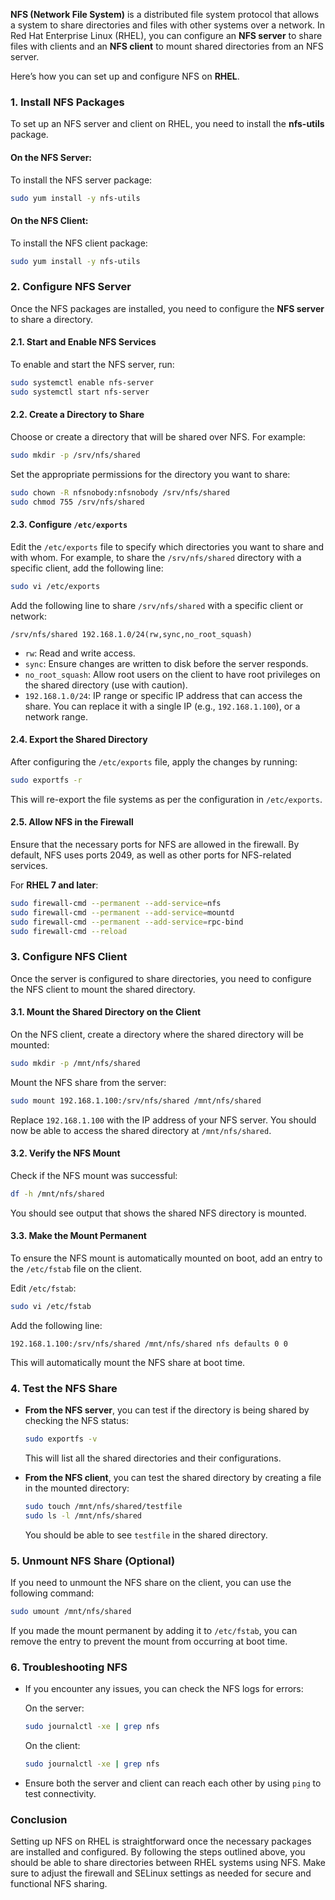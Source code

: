 **NFS (Network File System)** is a distributed file system protocol that allows a system to share directories and files with other systems over a network. In Red Hat Enterprise Linux (RHEL), you can configure an **NFS server** to share files with clients and an **NFS client** to mount shared directories from an NFS server.

Here’s how you can set up and configure NFS on **RHEL**.

### 1. **Install NFS Packages**

To set up an NFS server and client on RHEL, you need to install the **nfs-utils** package. 

#### On the NFS Server:
To install the NFS server package:

```bash
sudo yum install -y nfs-utils
```

#### On the NFS Client:
To install the NFS client package:

```bash
sudo yum install -y nfs-utils
```

### 2. **Configure NFS Server**

Once the NFS packages are installed, you need to configure the **NFS server** to share a directory.

#### 2.1. **Start and Enable NFS Services**

To enable and start the NFS server, run:

```bash
sudo systemctl enable nfs-server
sudo systemctl start nfs-server
```

#### 2.2. **Create a Directory to Share**

Choose or create a directory that will be shared over NFS. For example:

```bash
sudo mkdir -p /srv/nfs/shared
```

Set the appropriate permissions for the directory you want to share:

```bash
sudo chown -R nfsnobody:nfsnobody /srv/nfs/shared
sudo chmod 755 /srv/nfs/shared
```

#### 2.3. **Configure `/etc/exports`**

Edit the `/etc/exports` file to specify which directories you want to share and with whom. For example, to share the `/srv/nfs/shared` directory with a specific client, add the following line:

```bash
sudo vi /etc/exports
```

Add the following line to share `/srv/nfs/shared` with a specific client or network:

```
/srv/nfs/shared 192.168.1.0/24(rw,sync,no_root_squash)
```

- `rw`: Read and write access.
- `sync`: Ensure changes are written to disk before the server responds.
- `no_root_squash`: Allow root users on the client to have root privileges on the shared directory (use with caution).
- `192.168.1.0/24`: IP range or specific IP address that can access the share. You can replace it with a single IP (e.g., `192.168.1.100`), or a network range.

#### 2.4. **Export the Shared Directory**

After configuring the `/etc/exports` file, apply the changes by running:

```bash
sudo exportfs -r
```

This will re-export the file systems as per the configuration in `/etc/exports`.

#### 2.5. **Allow NFS in the Firewall**

Ensure that the necessary ports for NFS are allowed in the firewall. By default, NFS uses ports 2049, as well as other ports for NFS-related services.

For **RHEL 7 and later**:

```bash
sudo firewall-cmd --permanent --add-service=nfs
sudo firewall-cmd --permanent --add-service=mountd
sudo firewall-cmd --permanent --add-service=rpc-bind
sudo firewall-cmd --reload
```

### 3. **Configure NFS Client**

Once the server is configured to share directories, you need to configure the NFS client to mount the shared directory.

#### 3.1. **Mount the Shared Directory on the Client**

On the NFS client, create a directory where the shared directory will be mounted:

```bash
sudo mkdir -p /mnt/nfs/shared
```

Mount the NFS share from the server:

```bash
sudo mount 192.168.1.100:/srv/nfs/shared /mnt/nfs/shared
```

Replace `192.168.1.100` with the IP address of your NFS server. You should now be able to access the shared directory at `/mnt/nfs/shared`.

#### 3.2. **Verify the NFS Mount**

Check if the NFS mount was successful:

```bash
df -h /mnt/nfs/shared
```

You should see output that shows the shared NFS directory is mounted.

#### 3.3. **Make the Mount Permanent**

To ensure the NFS mount is automatically mounted on boot, add an entry to the `/etc/fstab` file on the client.

Edit `/etc/fstab`:

```bash
sudo vi /etc/fstab
```

Add the following line:

```
192.168.1.100:/srv/nfs/shared /mnt/nfs/shared nfs defaults 0 0
```

This will automatically mount the NFS share at boot time.

### 4. **Test the NFS Share**

- **From the NFS server**, you can test if the directory is being shared by checking the NFS status:

  ```bash
  sudo exportfs -v
  ```

  This will list all the shared directories and their configurations.

- **From the NFS client**, you can test the shared directory by creating a file in the mounted directory:

  ```bash
  sudo touch /mnt/nfs/shared/testfile
  sudo ls -l /mnt/nfs/shared
  ```

  You should be able to see `testfile` in the shared directory.

### 5. **Unmount NFS Share (Optional)**

If you need to unmount the NFS share on the client, you can use the following command:

```bash
sudo umount /mnt/nfs/shared
```

If you made the mount permanent by adding it to `/etc/fstab`, you can remove the entry to prevent the mount from occurring at boot time.

### 6. **Troubleshooting NFS**

- If you encounter any issues, you can check the NFS logs for errors:

  On the server:
  ```bash
  sudo journalctl -xe | grep nfs
  ```

  On the client:
  ```bash
  sudo journalctl -xe | grep nfs
  ```

- Ensure both the server and client can reach each other by using `ping` to test connectivity.

### Conclusion

Setting up NFS on RHEL is straightforward once the necessary packages are installed and configured. By following the steps outlined above, you should be able to share directories between RHEL systems using NFS. Make sure to adjust the firewall and SELinux settings as needed for secure and functional NFS sharing.
